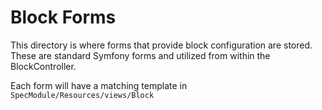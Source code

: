 Block Forms
===========

This directory is where forms that provide block configuration are stored. These are standard Symfony forms and utilized
from within the BlockController.

Each form will have a matching template in `SpecModule/Resources/views/Block`
